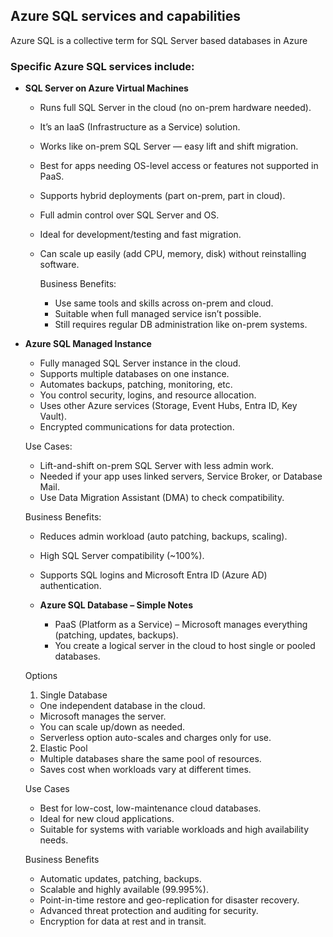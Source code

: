 ## Azure SQL services and capabilities
Azure SQL is a collective term for SQL Server based databases in Azure
### Specific Azure SQL services include:
- **SQL Server on Azure Virtual Machines**
    - Runs full SQL Server in the cloud (no on-prem hardware needed).
    - It’s an IaaS (Infrastructure as a Service) solution.
    - Works like on-prem SQL Server — easy lift and shift migration.
    - Best for apps needing OS-level access or features not supported in PaaS.
    - Supports hybrid deployments (part on-prem, part in cloud).
    - Full admin control over SQL Server and OS.
    - Ideal for development/testing and fast migration.
    - Can scale up easily (add CPU, memory, disk) without reinstalling software.
      
      Business Benefits:
      - Use same tools and skills across on-prem and cloud.
      - Suitable when full managed service isn’t possible.
      - Still requires regular DB administration like on-prem systems.

- **Azure SQL Managed Instance**

    - Fully managed SQL Server instance in the cloud.
    - Supports multiple databases on one instance.
    - Automates backups, patching, monitoring, etc.
    - You control security, logins, and resource allocation.
    - Uses other Azure services (Storage, Event Hubs, Entra ID, Key Vault).
    - Encrypted communications for data protection.

  Use Cases:
    - Lift-and-shift on-prem SQL Server with less admin work.
    - Needed if your app uses linked servers, Service Broker, or Database Mail.
    - Use Data Migration Assistant (DMA) to check compatibility.
 
  Business Benefits:
    - Reduces admin workload (auto patching, backups, scaling).
    - High SQL Server compatibility (~100%).
    - Supports SQL logins and Microsoft Entra ID (Azure AD) authentication.
 
  - **Azure SQL Database – Simple Notes**

    - PaaS (Platform as a Service) – Microsoft manages everything (patching, updates, backups).
    - You create a logical server in the cloud to host single or pooled databases.
 
   Options

   1. Single Database

   - One independent database in the cloud.
   - Microsoft manages the server.
   - You can scale up/down as needed.
   - Serverless option auto-scales and charges only for use.

    2. Elastic Pool
 
   - Multiple databases share the same pool of resources.
   - Saves cost when workloads vary at different times.

    Use Cases

    - Best for low-cost, low-maintenance cloud databases.
    - Ideal for new cloud applications.
    - Suitable for systems with variable workloads and high availability needs.

    Business Benefits

    - Automatic updates, patching, backups.
    - Scalable and highly available (99.995%).
    - Point-in-time restore and geo-replication for disaster recovery.
    - Advanced threat protection and auditing for security.
    - Encryption for data at rest and in transit.
